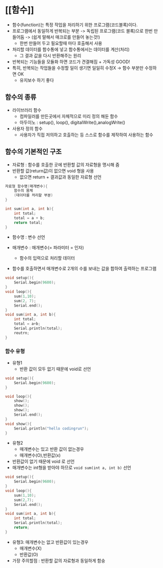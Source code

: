 # [[함수]]
- 함수(function)는 특정 작업을 처리하기 위한 프로그램(코드블록)이다.
- 프로그램에서 동일하게 반복되는 부분 -> 독립된 프로그램(코드 블록)으로 한번 만들어둠
  -> (쉽게 말해서 매크로를 만들어 놓는것!) 
	- 한번 만들어 두고 필요할때 마다 호출해서 사용
- 처리할 데이터를 함수통에 넣고 함수통에서는 데이터를 계산(처리)
	- 그 결과 값을 다시 반환해주는 원리
- 반복되는 기능들을 모듈화 하면 코드가 견결해짐 + 가독성 GOOD!
- 특히, 반복되는 작업들을 수정할 일이 생기면 일일히 수정X 
	-> 함수 부분만 수정하면 OK
	- 유지보수 하기 좋다

## 함수의 종류
- 라이브러리 함수
	- 컴파일러를 만든곳에서 자체적으로 미리 정의 해둔 함수
	- 아두이노 : setup(), loop(), digitalWrite(),analogWrite()
- 사용자 정의 함수
	- 사용자가 직접 저의하고 호출하는 등 스스로 함수를 제작하여 사용하는 함수

## 함수의 기본적인 구조
- 자료형 : 함수를 호출한 곳에 반환할 값의 자료형을 명시해 줌
- 반환할 값(return값)이 없으면 void 형을 사용
	- 없으면 return + 결과값과 동일한 자료형 선언
``` C
자료형 함수명(매개변수){
	함수의 몸체
	(데이터를 처리할 부분)
}
```
```C
int sum(int a, int b){
	int total;
	total = a + b;
	return total;
}
```

- 함수명 : 변수 선언
- 매개변수 : 매개변수(= 파라미터 = 인자)
	- 함수의 입력으로 처리할 데이터

- 함수를 호출하면서 매개변수로 2개의 수를 보내는 값을 합하여 출력하는 프로그램
```C
void setup(){
	Serial.begin(9600);
}
void loop(){
	sum(1,10);
	sum(2, 7);
	Serial.end();
}
void sum(int a, int b){
	int total;
	total = a+b;
	Serial.println(total);
	reutrn;
}
```

### 함수 유형
- 유형1
	- 반환 값이 모두 없기 때문에 void로 선언
```C
void setup(){
	Serial.begin(9600);
}

void loop(){
	show();
	show();
	show();
	Serial.end();
}
void show(){
	Serial.println("hello codingrun");
}
```

- 유형2
	- 매개변수는 있고 반환 값이 없는경우
	- 매개변수(O),반환값(x)
- 반환값이 없기 때문에 void 로 선언
- 매개변수는 int형을 받아야 하므로 `void sum(int a, int b)` 선언
```C
void setup(){
	Serial.begin(9600);
}
void loop(){
	sum(1,10);
	sum(2,7);
	Serial.end();
}
void sum(int a, int b){
	int total;
	Serial.println(total);
	return;
}
```

- 유형3: 매개변수는 없고 반환값이 있는경우
	- 매개변수(X)
	- 반환값(O)
- 가장 주의할점 : 반환할 값의 자료형과 동일하게 함숭